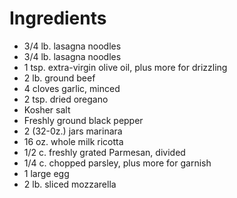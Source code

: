 # Ingredients #

* 3/4 lb. lasagna noodles
* 3/4 lb. lasagna noodles
* 1 tsp. extra-virgin olive oil, plus more for drizzling
* 2 lb. ground beef
* 4 cloves garlic, minced
* 2 tsp. dried oregano
* Kosher salt
* Freshly ground black pepper
* 2 (32-0z.) jars marinara
* 16 oz. whole milk ricotta
* 1/2 c. freshly grated Parmesan, divided
* 1/4 c. chopped parsley, plus more for garnish
* 1 large egg
* 2 lb. sliced mozzarella